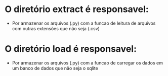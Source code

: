 # O diretório **extract** é responsavel:
  - Por armazenar os arquivos (.py) com a funcao de leitura de arquivos com outras extensões que não seja (.csv)

# O diretório **load** é responsavel:
  - Por armazenar os arquivos (.py) com a funcao de carregar os dados em um banco de dados que não seja o sqlite 
